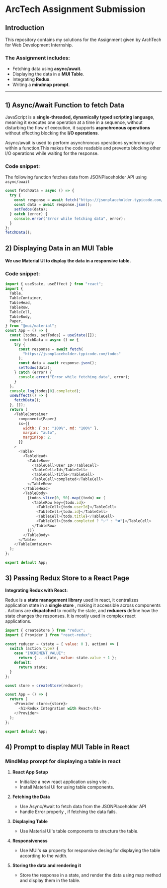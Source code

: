 # ArcTech Assignment Submission

## **Introduction**

This repository contains my solutions for the Assignment given by ArchTech for Web Development Internship.

### **The Assignment includes**:

- Fetching data using **async/await**.
- Displaying the data in a **MUI Table**.
- Integrating **Redux**.
- Writing a **mindmap prompt**.

---

## **1) Async/Await Function to fetch Data**

JavaScript is a **single-threaded, dynamically typed scripting language**, meaning it executes one operation at a time in a sequence, without disturbing the flow of execution, it supports **asynchronous operations** without effecting blocking the **I/O operations**.

Async/await is used to perform asynchronous operations synchronously within a function.This makes the code readable and prevents blocking other I/O operations while waiting for the response.

### **Code snippet:**

The following function fetches data from JSONPlaceholder API using `async/await`

```javascript
const fetchData = async () => {
  try {
    const response = await fetch("https://jsonplaceholder.typicode.com/todos");
    const data = await response.json();
    setTodos(data);
  } catch (error) {
    console.error("Error while fetching data", error);
  }
};
fetchData();
```

## **2) Displaying Data in an MUI Table**

#### **We use Material UI to display the data in a responsive table**.

### **Code snippet:**

```javascript
import { useState, useEffect } from "react";
import {
  Table,
  TableContainer,
  TableHead,
  TableRow,
  TableCell,
  TableBody,
  Paper,
} from "@mui/material";
const App = () => {
  const [todos, setTodos] = useState([]);
  const fetchData = async () => {
    try {
      const response = await fetch(
        "https://jsonplaceholder.typicode.com/todos"
      );
      const data = await response.json();
      setTodos(data);
    } catch (error) {
      console.error("Error while fetching data", error);
    }
  };
  console.log(todos[0].completed);
  useEffect(() => {
    fetchData();
  }, []);
  return (
    <TableContainer
      component={Paper}
      sx={{
        width: { xs: "100%", md: "100%" },
        margin: "auto",
        marginTop: 2,
      }}
    >
      <Table>
        <TableHead>
          <TableRow>
            <TableCell>User ID</TableCell>
            <TableCell>Id</TableCell>
            <TableCell>Title</TableCell>
            <TableCell>completed</TableCell>
          </TableRow>
        </TableHead>
        <TableBody>
          {todos.slice(0, 50).map((todo) => (
            <TableRow key={todo.id}>
              <TableCell>{todo.userId}</TableCell>
              <TableCell>{todo.id}</TableCell>
              <TableCell>{todo.title}</TableCell>
              <TableCell>{todo.completed ? "✅" : "❌"}</TableCell>
            </TableRow>
          ))}
        </TableBody>
      </Table>
    </TableContainer>
  );
};

export default App;
```

## **3) Passing Redux Store to a React Page**

**Integrating Redux with React:**

Redux is a **state management library** used in react, it centralizes application state in a **single store** , making it accessible across components . Actions are **dispatched** to modify the state, and **reducers** define how the state changes the responses. It is mostly used in complex react applications.

```javascript
import { createStore } from "redux";
import { Provider } from "react-redux";

const reducer = (state = { value: 0 }, action) => {
  switch (action.type) {
    case "INCREMENT_VALUE":
      return { ...state, value: state.value + 1 };
    default:
      return state;
  }
};

const store = createStore(reducer);

const App = () => {
  return (
    <Provider store={store}>
      <h1>Redux Integration with React</h1>
    </Provider>
  );
};

export default App;
```

## **4) Prompt to display MUI Table in React**

### MindMap prompt for displaying a table in react

1. **React App Setup**

   - Initialize a new react application using vite .
   - Install Material UI for using table components.

2. **Fetching the Data**

   - Use Async/Await to fetch data from the
     JSONPlaceholder API
   - handle Error properly , if fetching the data fails.

3. **Displaying Table**

   - Use Material UI's table components to structure the
     table.

4. **Responsiveness**

   - Use MUI's **sx** property for responsive desing for
     displaying the table according to the width.

5. **Storing the data and rendering it**
   - Store the response in a state, and render the data
     using map method and display them in the table.
